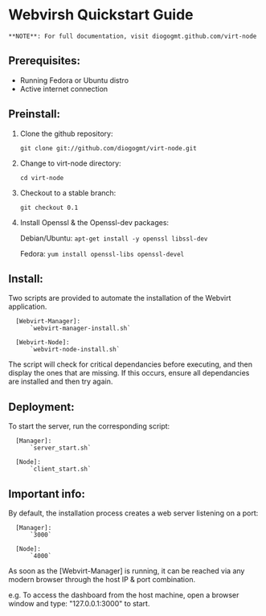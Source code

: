# Webvirsh Quickstart Guide #


    **NOTE**: For full documentation, visit diogogmt.github.com/virt-node


 Prerequisites: 
 -----------------

  - Running Fedora or Ubuntu distro
  - Active internet connection


 Preinstall:
 -----------------

 1. Clone the github repository:
 
      `git clone git://github.com/diogogmt/virt-node.git`

 2. Change to virt-node directory:
 
      `cd virt-node`

 3. Checkout to a stable branch:
 
      `git checkout 0.1`

 3. Install Openssl & the Openssl-dev packages:

      Debian/Ubuntu: 
          `apt-get install -y openssl libssl-dev`

      Fedora:
          `yum install openssl-libs openssl-devel`


 Install:
 -----------------

 Two scripts are provided to automate the installation of the Webvirt application.

      [Webvirt-Manager]: 
          `webvirt-manager-install.sh`

      [Webvirt-Node]:
          `webvirt-node-install.sh`


 The script will check for critical dependancies before executing, and then display the 
 ones that are missing.  If this occurs, ensure all dependancies are installed and then
 try again.


 Deployment:
 -----------------

 To start the server, run the corresponding script:

      [Manager]: 
          `server_start.sh`

      [Node]:
          `client_start.sh`


 Important info: 
 -----------------

 By default, the installation process creates a web server listening on a port:

      [Manager]: 
          `3000`

      [Node]:
          `4000`

 As soon as the [Webvirt-Manager] is running, it can be reached via any modern browser
 through the host IP & port combination. 

   e.g. 
     To access the dashboard from the host machine, open a browser window
     and type: "127.0.0.1:3000" to start.
